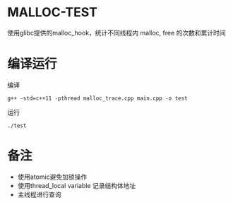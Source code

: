 # MALLOC-TEST

使用glibc提供的malloc_hook，统计不同线程内 malloc, free 的次数和累计时间

# 编译运行

编译
```shell
g++ -std=c++11 -pthread malloc_trace.cpp main.cpp -o test
```

运行
```shell
./test
```

# 备注
- 使用atomic<int>避免加锁操作
- 使用thread_local variable 记录结构体地址
- 主线程进行查询
